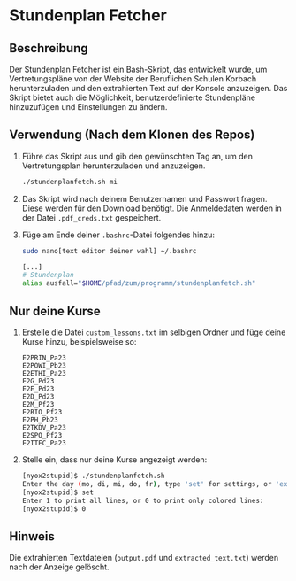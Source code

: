 # Stundenplan Fetcher

## Beschreibung

Der Stundenplan Fetcher ist ein Bash-Skript, das entwickelt wurde, um Vertretungspläne von der Website der Beruflichen Schulen Korbach herunterzuladen und den extrahierten Text auf der Konsole anzuzeigen. Das Skript bietet auch die Möglichkeit, benutzerdefinierte Stundenpläne hinzuzufügen und Einstellungen zu ändern.

## Verwendung (Nach dem Klonen des Repos)

1. Führe das Skript aus und gib den gewünschten Tag an, um den Vertretungsplan herunterzuladen und anzuzeigen.

   ```bash
   ./stundenplanfetch.sh mi
   ```

2. Das Skript wird nach deinem Benutzernamen und Passwort fragen. Diese werden für den Download benötigt. Die Anmeldedaten werden in der Datei `.pdf_creds.txt` gespeichert.

3. Füge am Ende deiner `.bashrc`-Datei folgendes hinzu:

   ```bash
   sudo nano[text editor deiner wahl] ~/.bashrc
   ```

   ```bash
   [...]
   # Stundenplan
   alias ausfall="$HOME/pfad/zum/programm/stundenplanfetch.sh"
   ```

## Nur deine Kurse

1. Erstelle die Datei `custom_lessons.txt` im selbigen Ordner und füge deine Kurse hinzu, beispielsweise so:

   ```plaintext
   E2PRIN_Pa23
   E2POWI_Pb23
   E2ETHI_Pa23
   E2G_Pd23
   E2E_Pd23
   E2D_Pd23
   E2M_Pf23
   E2BIO_Pf23
   E2PH_Pb23
   E2TKDV_Pa23
   E2SPO_Pf23
   E2ITEC_Pa23
   ```

2. Stelle ein, dass nur deine Kurse angezeigt werden:

   ```bash
   [nyox2stupid]$ ./stundenplanfetch.sh
   Enter the day (mo, di, mi, do, fr), type 'set' for settings, or 'exit' to quit:
   [nyox2stupid]$ set
   Enter 1 to print all lines, or 0 to print only colored lines:
   [nyox2stupid]$ 0
   ```

## Hinweis

Die extrahierten Textdateien (`output.pdf` und `extracted_text.txt`) werden nach der Anzeige gelöscht.
